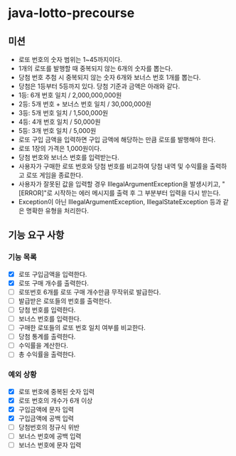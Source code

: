 # java-lotto-precourse
## 미션
- 로또 번호의 숫자 범위는 1~45까지이다.
- 1개의 로또를 발행할 때 중복되지 않는 6개의 숫자를 뽑는다.
- 당첨 번호 추첨 시 중복되지 않는 숫자 6개와 보너스 번호 1개를 뽑는다.
- 당첨은 1등부터 5등까지 있다. 당첨 기준과 금액은 아래와 같다.
- 1등: 6개 번호 일치 / 2,000,000,000원
- 2등: 5개 번호 + 보너스 번호 일치 / 30,000,000원
- 3등: 5개 번호 일치 / 1,500,000원
- 4등: 4개 번호 일치 / 50,000원
- 5등: 3개 번호 일치 / 5,000원
- 로또 구입 금액을 입력하면 구입 금액에 해당하는 만큼 로또를 발행해야 한다.
- 로또 1장의 가격은 1,000원이다.
- 당첨 번호와 보너스 번호를 입력받는다.
- 사용자가 구매한 로또 번호와 당첨 번호를 비교하여 당첨 내역 및 수익률을 출력하고 로또 게임을 종료한다.
- 사용자가 잘못된 값을 입력할 경우 IllegalArgumentException을 발생시키고, "[ERROR]"로 시작하는 에러 메시지를 출력 후 그 부분부터 입력을 다시 받는다.
- Exception이 아닌 IllegalArgumentException, IllegalStateException 등과 같은 명확한 유형을 처리한다.

## 기능 요구 사항
### 기능 목록
- [x] 로또 구입금액을 입력한다.
- [x] 로또 구매 개수를 출력한다.
- [ ] 로또번호 6개를 로또 구매 개수만큼 무작위로 발급한다.
- [ ] 발급받은 로또들의 번호를 출력한다.
- [ ] 당첨 번호를 입력한다.
- [ ] 보너스 번호를 입력한다.
- [ ] 구매한 로또들의 로또 번호 일치 여부를 비교한다.
- [ ] 당첨 통계를 출력한다.
- [ ] 수익률을 계산한다.
- [ ] 총 수익률을 출력한다.
### 예외 상황
- [x] 로또 번호에 중복된 숫자 입력
- [x] 로또 번호의 개수가 6개 이상
- [x] 구입금액에 문자 입력
- [x] 구입금액에 공백 입력
- [ ] 당첨번호의 정규식 위반
- [ ] 보너스 번호에 공백 입력
- [ ] 보너스 번호에 문자 입력